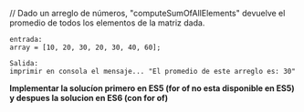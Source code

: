 // Dado un arreglo de números, "computeSumOfAllElements" devuelve el promedio de todos los elementos de la matriz dada.

```
entrada:
array = [10, 20, 30, 20, 30, 40, 60];

Salida:
imprimir en consola el mensaje... "El promedio de este arreglo es: 30"
```

**Implementar la solucíon primero en ES5 (for of no esta disponible en ES5) y despues la solucion en ES6 (con for of)**
